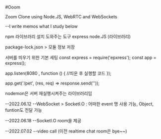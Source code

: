#Ooom

Zoom Clone using Node.JS, WebRTC and WebSockets

--I write memos what I study below

npm 라이브러리 설치 도와주는 도구
express node.JS (라이브러리)

package-lock.json > 모듈 정보 저장

서버를 띄우기 위한 기본 세팅
const express = require('epxress');
const app = express();

app.listen(8080 , function () {
//띄운 후 실행할 코드
});

app.get('/pet', (res, req) => response.send(''));

nodemon은 서버 재실행시켜주는 라이브러리임

--2022.06.12
--WebSocket > SocketI.O : 어떠한 event 명 사용 가능, Object, funtion도 전달 가능

--2022.06.18
--SocketI.O room을 제공

--2022.07.02
--video call (이전 realtime chat room은 bye~~)
